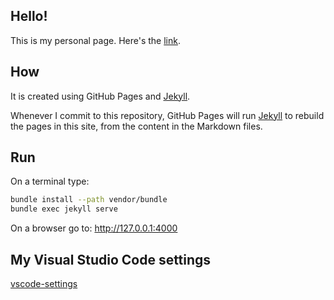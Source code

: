 ## Hello!

This is my personal page. Here's the [link](https://adrisons.github.io/).

## How
It is created using GitHub Pages and [Jekyll](https://jekyllrb.com/).

Whenever I commit to this repository, GitHub Pages will run [Jekyll](https://jekyllrb.com/) to rebuild the pages in this site, from the content in the Markdown files.

## Run
On a terminal type:
```bash
bundle install --path vendor/bundle
bundle exec jekyll serve
```
On a browser go to: http://127.0.0.1:4000

## My Visual Studio Code settings
[vscode-settings](https://gist.github.com/adrisons/97d78e2d8631f517f4ff43bf8aa1a941)
